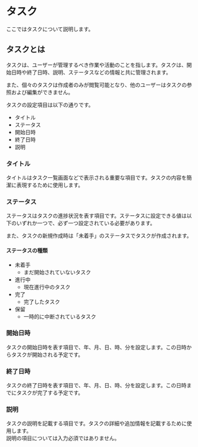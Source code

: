 # タスク
ここではタスクについて説明します。

## タスクとは
タスクは、ユーザーが管理するべき作業や活動のことを指します。タスクは、開始日時や終了日時、説明、ステータスなどの情報と共に管理されます。

また、個々のタスクは作成者のみが閲覧可能となり、他のユーザーはタスクの参照および編集ができません。

タスクの設定項目は以下の通りです。

- タイトル
- ステータス
- 開始日時
- 終了日時
- 説明

### タイトル
タイトルはタスク一覧画面などで表示される重要な項目です。タスクの内容を簡潔に表現するために使用します。

### ステータス
ステータスはタスクの進捗状況を表す項目です。ステータスに設定できる値は以下のいずれか一つで、必ず一つ設定されている必要があります。

また、タスクの新規作成時は「未着手」のステータスでタスクが作成されます。

#### ステータスの種類
- 未着手
  - まだ開始されていないタスク
- 進行中
  - 現在進行中のタスク
- 完了
  - 完了したタスク
- 保留
  - 一時的に中断されているタスク

### 開始日時
タスクの開始日時を表す項目で、年、月、日、時、分を設定します。この日時からタスクが開始される予定です。

### 終了日時
タスクの終了日時を表す項目で、年、月、日、時、分を設定します。この日時までにタスクが完了する予定です。

### 説明
タスクの説明を記載する項目です。タスクの詳細や追加情報を記載するために使用します。  
説明の項目については入力必須ではありません。